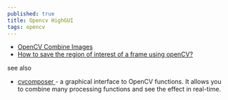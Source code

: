 ```yaml
---
published: true
title: Opencv HighGUI
tags: opencv
---
```

- [OpenCV Combine Images](https://www.delftstack.com/howto/python/opencv-combine-images/)
- [How to save the region of interest of a frame using openCV?](https://stackoverflow.com/questions/57766374/how-to-save-the-region-of-interest-of-a-frame-using-opencv)

see also
- [ cvcomposer ](https://github.com/wawanbreton/cvcomposer) - a graphical interface to OpenCV functions. It allows you to combine many processing functions and see the effect in real-time. 